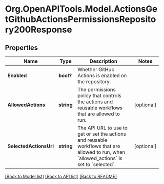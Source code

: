 # Org.OpenAPITools.Model.ActionsGetGithubActionsPermissionsRepository200Response

## Properties

Name | Type | Description | Notes
------------ | ------------- | ------------- | -------------
**Enabled** | **bool?** | Whether GitHub Actions is enabled on the repository. | 
**AllowedActions** | **string** | The permissions policy that controls the actions and reusable workflows that are allowed to run. | [optional] 
**SelectedActionsUrl** | **string** | The API URL to use to get or set the actions and reusable workflows that are allowed to run, when &#x60;allowed_actions&#x60; is set to &#x60;selected&#x60;. | [optional] 

[[Back to Model list]](../README.md#documentation-for-models) [[Back to API list]](../README.md#documentation-for-api-endpoints) [[Back to README]](../README.md)

